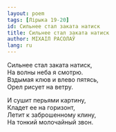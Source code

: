 ```yaml
---
layout: poem
tags: [Лірыка 19-20]
id: Сильнее стал заката натиск
title: Сильнее стал заката натиск
author: МІХАІЛ РАСОЛАЎ
lang: ru
---
```



Сильнее стал заката натиск,  
На волны неба я смотрю.  
Вздымая клюв и влево пятясь,  
Орел рисует на ветру.  

И сушит перьями картину,  
Кладет ее на горизонт,  
Летит к заброшенному клину,  
На тонкий молочайный звон.  
